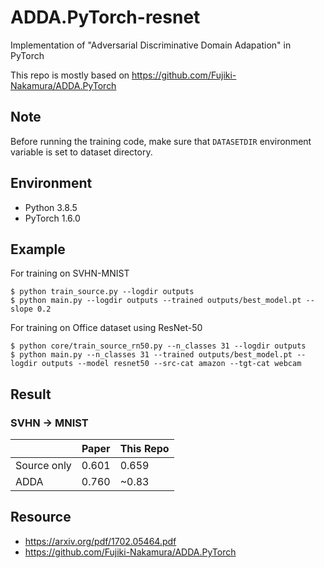 # ADDA.PyTorch-resnet
Implementation of "Adversarial Discriminative Domain Adapation" in PyTorch

This repo is mostly based on https://github.com/Fujiki-Nakamura/ADDA.PyTorch

## Note
Before running the training code, make sure that `DATASETDIR` environment variable is set to dataset directory.

## Environment
- Python 3.8.5
- PyTorch 1.6.0

## Example
For training on SVHN-MNIST
```
$ python train_source.py --logdir outputs
$ python main.py --logdir outputs --trained outputs/best_model.pt --slope 0.2
```

For training on Office dataset using ResNet-50
```
$ python core/train_source_rn50.py --n_classes 31 --logdir outputs
$ python main.py --n_classes 31 --trained outputs/best_model.pt --logdir outputs --model resnet50 --src-cat amazon --tgt-cat webcam
```

## Result
### SVHN -> MNIST
| | Paper | This Repo |
| --- | --- | --- |
| Source only | 0.601 | 0.659 |
| ADDA | 0.760 | ~0.83 |

## Resource
- https://arxiv.org/pdf/1702.05464.pdf
- https://github.com/Fujiki-Nakamura/ADDA.PyTorch
